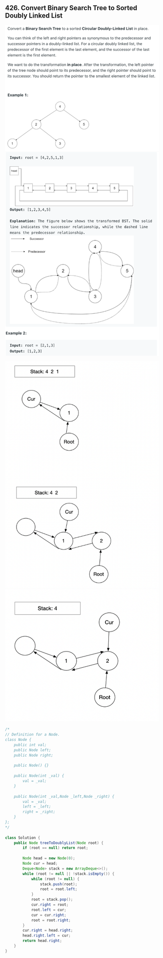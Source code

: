 ## 426. Convert Binary Search Tree to Sorted Doubly Linked List
![](img/2022-05-25-10-31-50.png)
![](img/2022-05-25-10-32-25.png)

![](img/2022-05-25-10-33-10.png)
![](img/2022-05-25-10-33-24.png)

```java
/*
// Definition for a Node.
class Node {
    public int val;
    public Node left;
    public Node right;

    public Node() {}

    public Node(int _val) {
        val = _val;
    }

    public Node(int _val,Node _left,Node _right) {
        val = _val;
        left = _left;
        right = _right;
    }
};
*/

class Solution {
    public Node treeToDoublyList(Node root) {
        if (root == null) return root;
        
        Node head = new Node(0);
        Node cur = head;
        Deque<Node> stack = new ArrayDeque<>();
        while (root != null || !stack.isEmpty()) {
            while (root != null) {
                stack.push(root);
                root = root.left;
            }
            root = stack.pop();
            cur.right = root;
            root.left = cur;
            cur = cur.right;
            root = root.right;
        }
        cur.right = head.right;
        head.right.left = cur;
        return head.right;
    }
}
```